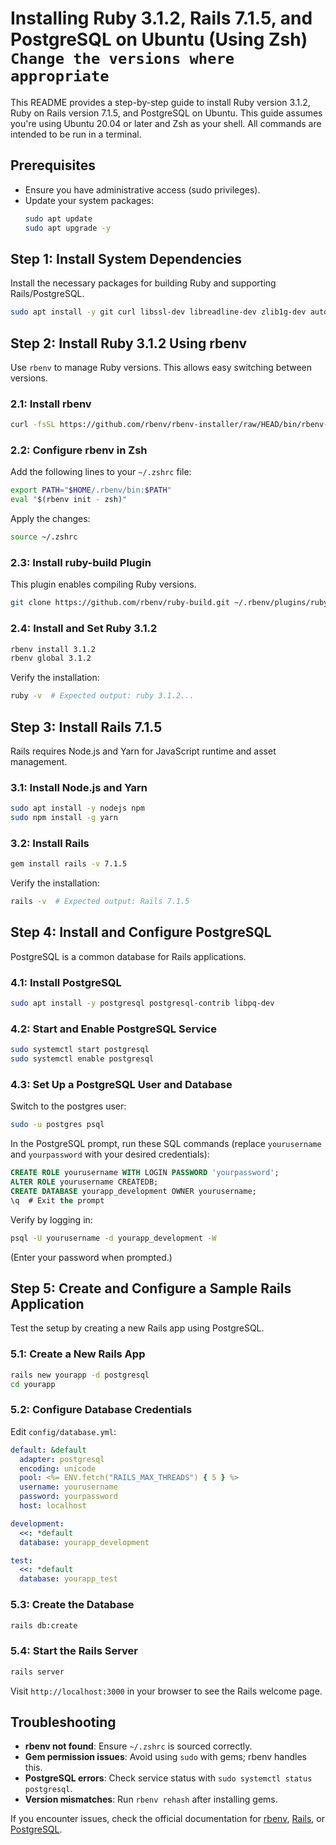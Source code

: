 # Installing Ruby 3.1.2, Rails 7.1.5, and PostgreSQL on Ubuntu (Using Zsh) `Change the versions where appropriate`

This README provides a step-by-step guide to install Ruby version 3.1.2, Ruby on Rails version 7.1.5, and PostgreSQL on Ubuntu. This guide assumes you're using Ubuntu 20.04 or later and Zsh as your shell. All commands are intended to be run in a terminal.

## Prerequisites
- Ensure you have administrative access (sudo privileges).
- Update your system packages:
  ```zsh
  sudo apt update
  sudo apt upgrade -y
  ```

## Step 1: Install System Dependencies
Install the necessary packages for building Ruby and supporting Rails/PostgreSQL.

```zsh
sudo apt install -y git curl libssl-dev libreadline-dev zlib1g-dev autoconf bison build-essential libyaml-dev libncurses5-dev libffi-dev libgdbm-dev
```

## Step 2: Install Ruby 3.1.2 Using rbenv
Use `rbenv` to manage Ruby versions. This allows easy switching between versions.

### 2.1: Install rbenv
```zsh
curl -fsSL https://github.com/rbenv/rbenv-installer/raw/HEAD/bin/rbenv-installer | zsh
```

### 2.2: Configure rbenv in Zsh
Add the following lines to your `~/.zshrc` file:
```zsh
export PATH="$HOME/.rbenv/bin:$PATH"
eval "$(rbenv init - zsh)"
```

Apply the changes:
```zsh
source ~/.zshrc
```

### 2.3: Install ruby-build Plugin
This plugin enables compiling Ruby versions.
```zsh
git clone https://github.com/rbenv/ruby-build.git ~/.rbenv/plugins/ruby-build
```

### 2.4: Install and Set Ruby 3.1.2
```zsh
rbenv install 3.1.2
rbenv global 3.1.2
```

Verify the installation:
```zsh
ruby -v  # Expected output: ruby 3.1.2...
```

## Step 3: Install Rails 7.1.5
Rails requires Node.js and Yarn for JavaScript runtime and asset management.

### 3.1: Install Node.js and Yarn
```zsh
sudo apt install -y nodejs npm
sudo npm install -g yarn
```

### 3.2: Install Rails
```zsh
gem install rails -v 7.1.5
```

Verify the installation:
```zsh
rails -v  # Expected output: Rails 7.1.5
```

## Step 4: Install and Configure PostgreSQL
PostgreSQL is a common database for Rails applications.

### 4.1: Install PostgreSQL
```zsh
sudo apt install -y postgresql postgresql-contrib libpq-dev
```

### 4.2: Start and Enable PostgreSQL Service
```zsh
sudo systemctl start postgresql
sudo systemctl enable postgresql
```

### 4.3: Set Up a PostgreSQL User and Database
Switch to the postgres user:
```zsh
sudo -u postgres psql
```

In the PostgreSQL prompt, run these SQL commands (replace `yourusername` and `yourpassword` with your desired credentials):
```sql
CREATE ROLE yourusername WITH LOGIN PASSWORD 'yourpassword';
ALTER ROLE yourusername CREATEDB;
CREATE DATABASE yourapp_development OWNER yourusername;
\q  # Exit the prompt
```

Verify by logging in:
```zsh
psql -U yourusername -d yourapp_development -W
```
(Enter your password when prompted.)

## Step 5: Create and Configure a Sample Rails Application
Test the setup by creating a new Rails app using PostgreSQL.

### 5.1: Create a New Rails App
```zsh
rails new yourapp -d postgresql
cd yourapp
```

### 5.2: Configure Database Credentials
Edit `config/database.yml`:
```yaml
default: &default
  adapter: postgresql
  encoding: unicode
  pool: <%= ENV.fetch("RAILS_MAX_THREADS") { 5 } %>
  username: yourusername
  password: yourpassword
  host: localhost

development:
  <<: *default
  database: yourapp_development

test:
  <<: *default
  database: yourapp_test
```

### 5.3: Create the Database
```zsh
rails db:create
```

### 5.4: Start the Rails Server
```zsh
rails server
```

Visit `http://localhost:3000` in your browser to see the Rails welcome page.

## Troubleshooting
- **rbenv not found**: Ensure `~/.zshrc` is sourced correctly.
- **Gem permission issues**: Avoid using `sudo` with gems; rbenv handles this.
- **PostgreSQL errors**: Check service status with `sudo systemctl status postgresql`.
- **Version mismatches**: Run `rbenv rehash` after installing gems.

If you encounter issues, check the official documentation for [rbenv](https://github.com/rbenv/rbenv), [Rails](https://guides.rubyonrails.org/), or [PostgreSQL](https://www.postgresql.org/docs/).
